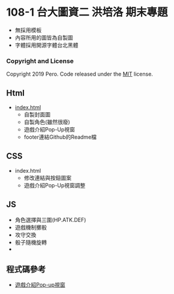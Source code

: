 # 108-1 台大圖資二 洪培洛 期末專題

- 無採用模板
- 內容所用的圖皆為自製圖
- 字體採用開源字體台北黑體
### Copyright and License
Copyright 2019 Pero. Code released under the [MIT]() license.


## Html 
 - [index.html](https://oaoperooao.github.io/final/index.html)
   - 自製封面圖
   - 自製角色(雖然很廢)
   - 遊戲介紹Pop-Up視窗
   - footer連結Github的Readme檔
 
## CSS
 - index.html
   - 修改連結與按鈕圖案
   - 遊戲介紹Pop-Up視窗調整
## JS
 - 角色選擇與三圍(HP.ATK.DEF)
 - 遊戲機制擲骰
 - 攻守交換
 - 骰子隨機旋轉
 - 

## 程式碼參考
- [遊戲介紹Pop-up視窗](https://codepen.io/imprakash/pen/GgNMXO)
